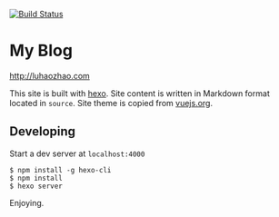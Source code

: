 [![Build Status](https://travis-ci.org/hzlu/hzlu.github.io.svg?branch=hexo)](https://travis-ci.org/hzlu/hzlu.github.io)
# My Blog

http://luhaozhao.com

This site is built with [hexo](https://hexo.io).
Site content is written in Markdown format located in `source`.
Site theme is copied from [vuejs.org](https://github.com/vuejs/vuejs.org/).

## Developing

Start a dev server at `localhost:4000`

```
$ npm install -g hexo-cli
$ npm install
$ hexo server
```

Enjoying.
